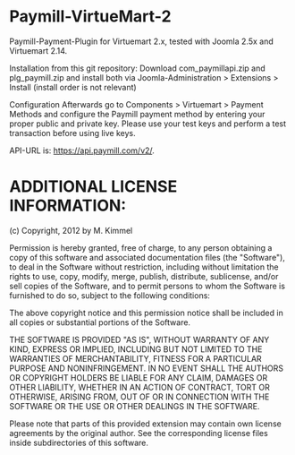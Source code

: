 Paymill-VirtueMart-2
====================

Paymill-Payment-Plugin for Virtuemart 2.x, tested with Joomla 2.5x and Virtuemart 2.14.

Installation from this git repository:
Download com_paymillapi.zip and plg_paymill.zip and install both via Joomla-Administration > Extensions > Install (install order is not relevant)

Configuration
Afterwards go to Components > Virtuemart > Payment Methods and configure the Paymill payment method by entering your proper public and private key. Please use your test keys and perform a test transaction before using live keys.

API-URL is: https://api.paymill.com/v2/.


ADDITIONAL LICENSE INFORMATION:
===============================

(c) Copyright, 2012 by M. Kimmel

Permission is hereby granted, free of charge, to any person obtaining a copy
of this software and associated documentation files (the "Software"), to deal
in the Software without restriction, including without limitation the rights
to use, copy, modify, merge, publish, distribute, sublicense, and/or sell
copies of the Software, and to permit persons to whom the Software is
furnished to do so, subject to the following conditions:

The above copyright notice and this permission notice shall be included in
all copies or substantial portions of the Software.

THE SOFTWARE IS PROVIDED "AS IS", WITHOUT WARRANTY OF ANY KIND, EXPRESS OR
IMPLIED, INCLUDING BUT NOT LIMITED TO THE WARRANTIES OF MERCHANTABILITY,
FITNESS FOR A PARTICULAR PURPOSE AND NONINFRINGEMENT. IN NO EVENT SHALL THE
AUTHORS OR COPYRIGHT HOLDERS BE LIABLE FOR ANY CLAIM, DAMAGES OR OTHER
LIABILITY, WHETHER IN AN ACTION OF CONTRACT, TORT OR OTHERWISE, ARISING FROM,
OUT OF OR IN CONNECTION WITH THE SOFTWARE OR THE USE OR OTHER DEALINGS IN
THE SOFTWARE.

Please note that parts of this provided extension may contain own license agreements by the original
author. See the corresponding license files inside subdirectories of this software.
